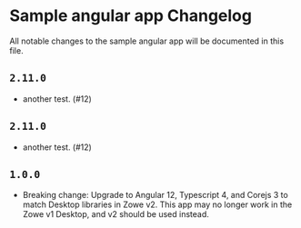 # Sample angular app Changelog

All notable changes to the sample angular app will be documented in this file.

## `2.11.0`
- another test. (#12)

## `2.11.0`
- another test. (#12)

## `1.0.0`
 
- Breaking change: Upgrade to Angular 12, Typescript 4, and Corejs 3 to match Desktop libraries in Zowe v2. This app may no longer work in the Zowe v1 Desktop, and v2 should be used instead.
